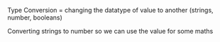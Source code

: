 Type Conversion = changing the datatype of value to another (strings, number, booleans)

Converting strings to number so we can use the value for some maths